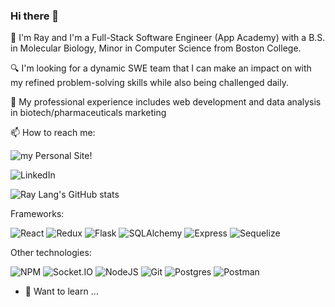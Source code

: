 ### Hi there 👋

📝 I'm Ray and I'm a Full-Stack Software Engineer (App Academy) with a B.S. in Molecular Biology, Minor in Computer Science from Boston College.

🔍 I'm looking for a dynamic SWE team that I can make an impact on with my refined problem-solving skills while also being challenged daily.

🏢 My professional experience includes web development and data analysis in biotech/pharmaceuticals marketing

📫 How to reach me:

![my Personal Site!](https://img.shields.io/badge/my_personal_site-purple)

![LinkedIn](https://img.shields.io/badge/LinkedIn-0077B5?style=for-the-badge&logo=linkedin&logoColor=white)

![Ray Lang's GitHub stats](https://github-readme-stats-sigma-five.vercel.app/api/top-langs/?username=raymondlang&layout=compact&hide=contribs&show_icons=true&theme=dark)
<!--
Programming Languages:

![JavaScript](https://img.shields.io/badge/JavaScript-F7DF1E?style=for-the-badge&logo=javascript&logoColor=black)
![Python](	https://img.shields.io/badge/Python-3776AB?style=for-the-badge&logo=python&logoColor=white)
![HTML5](https://img.shields.io/badge/HTML5-E34F26?style=for-the-badge&logo=html5&logoColor=white)
![CSS3](https://img.shields.io/badge/CSS3-1572B6?style=for-the-badge&logo=css3&logoColor=white)
-->
Frameworks:

![React](https://img.shields.io/badge/react-676E77?style=for-the-badge&logo=react&logoColor=#61DAFB)
![Redux](https://img.shields.io/badge/Redux-764ABC?style=for-the-badge&logo=redux&logoColor=white)
![Flask](https://img.shields.io/badge/Flask-000000?style=for-the-badge&logo=flask&logoColor=white)
![SQLAlchemy](https://img.shields.io/badge/-SQLAlchemy-D71F00?style=for-the-badge)
![Express](https://camo.githubusercontent.com/efb3807ac698d2c09e1b454d4699cc7c337025b8ccf5f3bee58753a27fc82ca3/68747470733a2f2f696d672e736869656c64732e696f2f62616467652f457870726573732d3030303030303f7374796c653d666f722d7468652d6261646765266c6f676f3d65787072657373266c6f676f436f6c6f723d7768697465)
![Sequelize](https://camo.githubusercontent.com/78ef55898c3301b4ff9d3f4416a1161872320dff4ed2e5bb1afe31812a7432a6/68747470733a2f2f696d672e736869656c64732e696f2f62616467652f2d53657175656c697a652d3532423045373f7374796c653d666f722d7468652d6261646765266c6f676f3d73657175656c697a65266c6f676f436f6c6f723d7768697465)

Other technologies:

![NPM](https://img.shields.io/badge/NPM-%23CB3837.svg?style=for-the-badge&logo=npm&logoColor=white)
![Socket.IO](https://img.shields.io/badge/Socket.IO-010101?style=for-the-badge&logo=socket.io&logoColor=white)
![NodeJS](https://img.shields.io/badge/node.js-6DA55F?style=for-the-badge&logo=node.js&logoColor=white)
![Git](https://img.shields.io/badge/git-%23F05033.svg?style=for-the-badge&logo=git&logoColor=white)
![Postgres](https://img.shields.io/badge/Postgres-4169E1?style=for-the-badge&logo=postgresql&logoColor=white)
![Postman](https://img.shields.io/badge/Postman-FF6C37?style=for-the-badge&logo=postman&logoColor=white)


- 🌱 Want to learn ...


<!--
**raymondlang/raymondlang** is a ✨ _special_ ✨ repository because its `README.md` (this file) appears on your GitHub profile.


Here are some ideas to get you started:

- 🔭 I’m currently working on ...

- 👯 I’m looking to collaborate on ...
- 🤔 I’m looking for help with ...
- 💬 Ask me about ...
- 😄 Pronouns: ...
- ⚡ Fun fact: ...
-->
